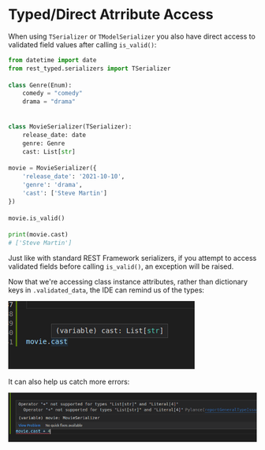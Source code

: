 # Typed/Direct Atrribute Access

When using `TSerializer` or `TModelSerializer` you also have direct access to validated field values after calling `is_valid()`:

```python
from datetime import date
from rest_typed.serializers import TSerializer

class Genre(Enum):
    comedy = "comedy"
    drama = "drama"


class MovieSerializer(TSerializer):
    release_date: date
    genre: Genre
    cast: List[str]

movie = MovieSerializer({
    'release_date': '2021-10-10',
    'genre': 'drama',
    'cast': ['Steve Martin']
})

movie.is_valid()

print(movie.cast)
# ['Steve Martin']
```

Just like with standard REST Framework serializers, if you attempt to access validated fields before calling `is_valid()`, an exception will be raised.

Now that we're accessing class instance attributes, rather than dictionary keys in `.validated_data`, the IDE can remind us of the types:

![IDE](../images/ide-integration-3.png)

It can also help us catch more errors:

![IDE](../images/ide-integration-4.png)
